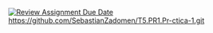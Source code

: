 [![Review Assignment Due Date](https://classroom.github.com/assets/deadline-readme-button-22041afd0340ce965d47ae6ef1cefeee28c7c493a6346c4f15d667ab976d596c.svg)](https://classroom.github.com/a/VGlX4Z9g)
https://github.com/SebastianZadomen/T5.PR1.Pr-ctica-1.git
